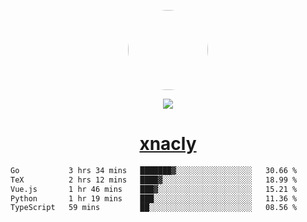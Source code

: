 <p align="center">
  <img style="border-radius: 100px" width="128" height="128" src="https://avatars.githubusercontent.com/u/47723417?v=4"/>
</p>
<p align="center">
  <img src="https://komarev.com/ghpvc/?username=xnacly&&style=flat-square"/>
</p>

<h1 align="center"><a href="https://xnacly.me"> xnacly</a> </h1>

<!--START_SECTION:waka-->

```txt
Go           3 hrs 34 mins   ███████▓░░░░░░░░░░░░░░░░░   30.66 %
TeX          2 hrs 12 mins   ████▓░░░░░░░░░░░░░░░░░░░░   18.99 %
Vue.js       1 hr 46 mins    ███▓░░░░░░░░░░░░░░░░░░░░░   15.21 %
Python       1 hr 19 mins    ███░░░░░░░░░░░░░░░░░░░░░░   11.36 %
TypeScript   59 mins         ██░░░░░░░░░░░░░░░░░░░░░░░   08.56 %
```

<!--END_SECTION:waka-->
